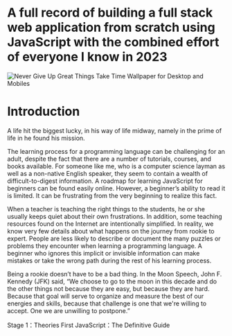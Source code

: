 # A full record of building a full stack web application from scratch using JavaScript with the combined effort of everyone I know in 2023
![Never Give Up Great Things Take Time Wallpaper for Desktop and Mobiles](https://user-images.githubusercontent.com/104540400/205413567-42d77948-09b6-4a82-9de8-a7655897a851.jpg)
# Introduction
A life hit the biggest lucky, in his way of life midway, namely in the prime of life in he found his mission.

The learning process for a programming language can be challenging for an adult, despite the fact that there are a number of tutorials, courses, and books available. For someone like me, who is a computer science layman as well as a non-native English speaker, they seem to contain a wealth of difficult-to-digest information. A roadmap for learning JavaScript for beginners can be found easily online. However, a beginner’s ability to read it is limited. It can be frustrating from the very beginning to realize this fact. 

When a teacher is teaching the right things to the students, he or she usually keeps quiet about their own frustrations. In addition, some teaching resources found on the Internet are intentionally simplified. In reality, we know very few details about what happens on the journey from rookie to expert. People are less likely to describe or document the many puzzles or problems they encounter when learning a programming language. A beginner who ignores this implicit or invisible information can make mistakes or take the wrong path during the rest of his learning process. 

Being a rookie doesn’t have to be a bad thing. In the Moon Speech, John F. Kennedy (JFK) said, “We choose to go to the moon in this decade and do the other things not because they are easy, but because they are hard. Because that goal will serve to organize and measure the best of our energies and skills, because that challenge is one that we're willing to accept. One we are unwilling to postpone.”

Stage 1：Theories First 
JavaScript：The Definitive Guide

